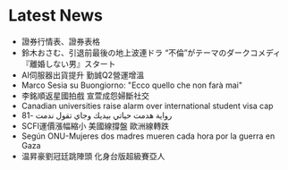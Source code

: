 # Latest News
-  證券行情表、證券表格
-  鈴木おさむ、引退前最後の地上波連ドラ “不倫”がテーマのダークコメディ『離婚しない男』スタート
-  AI伺服器出貨提升 勤誠Q2營運增溫
-  Marco Sesia su Buongiorno: "Ecco quello che non farà mai"
-  李銘順返星國拍戲 宣萱成怨婦斷社交
-  Canadian universities raise alarm over international student visa cap
-  رواية هدمت حياتي بيديك وجاي تقول ندمت -81
-  SCFI運價漲幅縮小 美國線撐盤 歐洲線轉跌
-  Según ONU-Mujeres dos madres mueren cada hora por la guerra en Gaza
-  温昇豪劉冠廷跳陣頭 化身台版超級賽亞人
